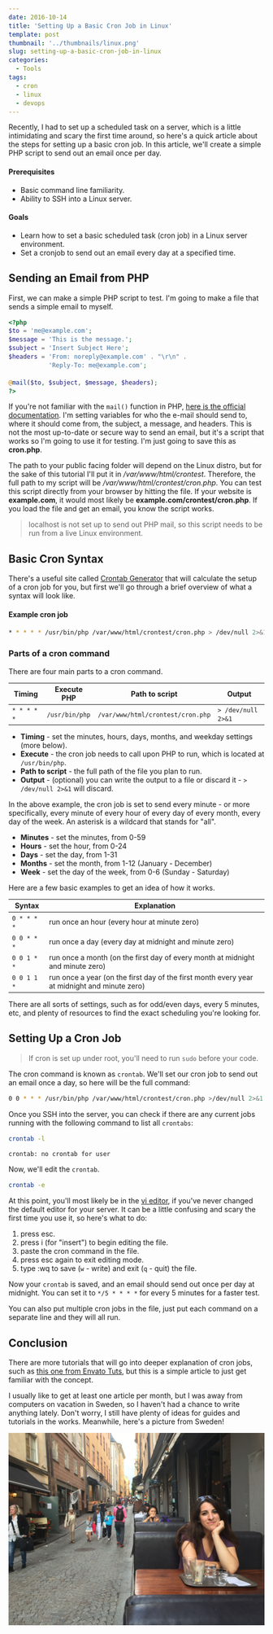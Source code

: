```yaml
---
date: 2016-10-14
title: 'Setting Up a Basic Cron Job in Linux'
template: post
thumbnail: '../thumbnails/linux.png'
slug: setting-up-a-basic-cron-job-in-linux
categories:
  - Tools
tags:
  - cron
  - linux
  - devops
---
```


Recently, I had to set up a scheduled task on a server, which is a little intimidating and scary the first time around, so here's a quick article about the steps for setting up a basic cron job. In this article, we'll create a simple PHP script to send out an email once per day.

#### Prerequisites

- Basic command line familiarity.
- Ability to SSH into a Linux server.

#### Goals

- Learn how to set a basic scheduled task (cron job) in a Linux server environment.
- Set a cronjob to send out an email every day at a specified time.

## Sending an Email from PHP

First, we can make a simple PHP script to test. I'm going to make a file that sends a simple email to myself.

```php
<?php
$to = 'me@example.com';
$message = 'This is the message.';
$subject = 'Insert Subject Here';
$headers = 'From: noreply@example.com' . "\r\n" .
           'Reply-To: me@example.com';

@mail($to, $subject, $message, $headers);
?>
```

If you're not familiar with the `mail()` function in PHP, [here is the official documentation](http://php.net/manual/en/function.mail.php). I'm setting variables for who the e-mail should send to, where it should come from, the subject, a message, and headers. This is not the most up-to-date or secure way to send an email, but it's a script that works so I'm going to use it for testing. I'm just going to save this as **cron.php**.

The path to your public facing folder will depend on the Linux distro, but for the sake of this tutorial I'll put it in _/var/www/html/crontest_. Therefore, the full path to my script will be _/var/www/html/crontest/cron.php_. You can test this script directly from your browser by hitting the file. If your website is **example.com**, it would most likely be **example.com/crontest/cron.php**. If you load the file and get an email, you know the script works.

> localhost is not set up to send out PHP mail, so this script needs to be run from a live Linux environment.

## Basic Cron Syntax

There's a useful site called [Crontab Generator](http://crontab-generator.org/) that will calculate the setup of a cron job for you, but first we'll go through a brief overview of what a syntax will look like.

#### Example cron job

```bash
* * * * * /usr/bin/php /var/www/html/crontest/cron.php > /dev/null 2>&1
```

### Parts of a cron command

There are four main parts to a cron command.

|Timing|Execute PHP|Path to script|Output|
|--- |--- |--- |--- |
|`* * * * *`|`/usr/bin/php`|`/var/www/html/crontest/cron.php`|`> /dev/null 2>&1`|


- **Timing** - set the minutes, hours, days, months, and weekday settings (more below).
- **Execute** - the cron job needs to call upon PHP to run, which is located at `/usr/bin/php`.
- **Path to script** - the full path of the file you plan to run.
- **Output** - (optional) you can write the output to a file or discard it - `> /dev/null 2>&1` will discard.

In the above example, the cron job is set to send every minute - or more specifically, every minute of every hour of every day of every month, every day of the week. An asterisk is a wildcard that stands for "all".

- **Minutes** - set the minutes, from 0-59
- **Hours** - set the hour, from 0-24
- **Days** - set the day, from 1-31
- **Months** - set the month, from 1-12 (January - December)
- **Week** - set the day of the week, from 0-6 (Sunday - Saturday)

Here are a few basic examples to get an idea of how it works.

Syntax | Explanation
| ----------- | -------------------------------------------------------------------------------------------- |
| `0 * * * *` | run once an hour (every hour at minute zero)                                                 |
| `0 0 * * *` | run once a day (every day at midnight and minute zero)                                       |
| `0 0 1 * *` | run once a month (on the first day of every month at midnight and minute zero)               |
| `0 0 1 1 *` | run once a year (on the first day of the first month every year at midnight and minute zero) |

There are all sorts of settings, such as for odd/even days, every 5 minutes, etc, and plenty of resources to find the exact scheduling you're looking for.

## Setting Up a Cron Job

> If cron is set up under root, you'll need to run `sudo` before your code.

The cron command is known as `crontab`. We'll set our cron job to send out an email once a day, so here will be the full command:

```bash
0 0 * * * /usr/bin/php /var/www/html/crontest/cron.php >/dev/null 2>&1
```

Once you SSH into the server, you can check if there are any current jobs running with the following command to list all `crontabs`:

```bash
crontab -l
```

```terminal
crontab: no crontab for user
```

Now, we'll edit the `crontab`.

```bash
crontab -e
```

At this point, you'll most likely be in the [vi editor](https://www.ccsf.edu/Pub/Fac/vi.html), if you've never changed the default editor for your server. It can be a little confusing and scary the first time you use it, so here's what to do:

1. press esc.
2. press i (for "insert") to begin editing the file.
3. paste the cron command in the file.
4. press esc again to exit editing mode.
5. type :wq to save (`w` - write) and exit (`q` - quit) the file.

Now your `crontab` is saved, and an email should send out once per day at midnight. You can set it to `*/5 * * * *` for every 5 minutes for a faster test.

You can also put multiple cron jobs in the file, just put each command on a separate line and they will all run.

## Conclusion

There are more tutorials that will go into deeper explanation of cron jobs, such as [this one from Envato Tuts](https://code.tutsplus.com/tutorials/scheduling-tasks-with-cron-jobs--net-8800), but this is a simple article to just get familiar with the concept.

I usually like to get at least one article per month, but I was away from computers on vacation in Sweden, so I haven't had a chance to write anything lately. Don't worry, I still have plenty of ideas for guides and tutorials in the works. Meanwhile, here's a picture from Sweden!

![sweden](../images/sweden.jpg)

